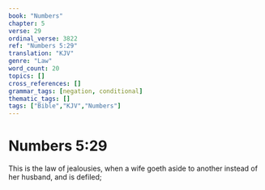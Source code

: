 ```yaml
---
book: "Numbers"
chapter: 5
verse: 29
ordinal_verse: 3822
ref: "Numbers 5:29"
translation: "KJV"
genre: "Law"
word_count: 20
topics: []
cross_references: []
grammar_tags: [negation, conditional]
thematic_tags: []
tags: ["Bible","KJV","Numbers"]
---
```


# Numbers 5:29

This is the law of jealousies, when a wife goeth aside to another instead of her husband, and is defiled;
